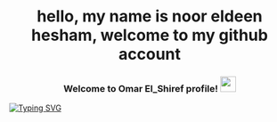 <h1 align='center'>hello, my name is noor eldeen hesham, welcome to my github account </h1>
<h3 align="center">
  Welcome to Omar El_Shiref profile!
  <img src="https://media.giphy.com/media/hvRJCLFzcasrR4ia7z/giphy.gif" width="28">
</h3>
<p text-align = 'center'> 
<a  align="center" href="https://git.io/typing-svg"><img src="https://readme-typing-svg.demolab.com?font=Fira+Code&pause=1000&random=false&width=435&lines=front+end+develober;mern+stack+deveober;always+learning+" alt="Typing SVG" /></a>
</p>
